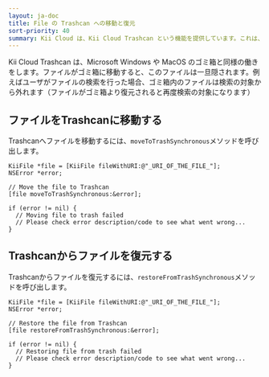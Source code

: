 ```yaml
---
layout: ja-doc
title: File の Trashcan への移動と復元
sort-priority: 40
summary: Kii Cloud は、Kii Cloud Trashcan という機能を提供しています。これは、クライアントで削除された File を一時的に保存しておくゴミ箱に相当します。
---
```

Kii Cloud Trashcan は、Microsoft Windows や MacOS のゴミ箱と同様の働きをします。ファイルがゴミ箱に移動すると、このファイルは一旦隠されます。例えばユーザがファイルの検索を行った場合、ゴミ箱内のファイルは検索の対象から外れます（ファイルがゴミ箱より復元されると再度検索の対象になります）

## ファイルをTrashcanに移動する

Trashcanへファイルを移動するには、`moveToTrashSynchronous`メソッドを呼び出します。

```objc
KiiFile *file = [KiiFile fileWithURI:@"_URI_OF_THE_FILE_"];
NSError *error;

// Move the file to Trashcan
[file moveToTrashSynchronous:&error];

if (error != nil) {
  // Moving file to trash failed
  // Please check error description/code to see what went wrong...
}
```

## Trashcanからファイルを復元する

Trashcanからファイルを復元するには、`restoreFromTrashSynchronous`メソッドを呼び出します。

```objc
KiiFile *file = [KiiFile fileWithURI:@"_URI_OF_THE_FILE_"];
NSError *error;

// Restore the file from Trashcan
[file restoreFromTrashSynchronous:&error];

if (error != nil) {
  // Restoring file from trash failed
  // Please check error description/code to see what went wrong...
}
```

